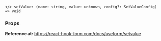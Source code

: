 ` </> setValue: (name: string, value: unknown, config?: SetValueConfig) => void `

### Props
**Reference at:** https://react-hook-form.com/docs/useform/setvalue